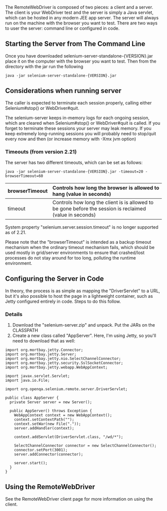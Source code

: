 The RemoteWebDriver is composed of two pieces: a client and a server. The client is your WebDriver test and the server is simply a Java servlet, which can be hosted in any modern JEE app server. The server will always run on the machine with the browser you want to test. There are two ways to user the server: command line or configured in code.

## Starting the Server from The Command Line ##

Once you have downloaded selenium-server-standalone-{VERSION}.jar place it on the computer with the browser you want to test. Then from the directory with the jar run the following

```
java -jar selenium-server-standalone-{VERSION}.jar
```

## Considerations when running server ##
The caller is expected to terminate each session properly, calling either Selenium#stop() or WebDriver#quit.

The selenium-server keeps in-memory logs for each ongoing session, which are cleared when Selenium#stop() or WebDriver#quit is called. If you forget to terminate these sessions your server may leak memory. If you keep extremely long-running sessions you will probably need to stop/quit every now and then (or increase memory with -Xmx jvm option)

### Timeouts (from version 2.21) ###
The server has two different timeouts, which can be set as follows:
```
java -jar selenium-server-standalone-{VERSION}.jar -timeout=20 -browserTimeout=60
```

| browserTimeout | Controls how long the browser is allowed to hang (value in seconds)|
|:---------------|:-------------------------------------------------------------------|
| timeout        | Controls how long the client is  is allowed to be gone before the session is reclaimed (value in seconds)|

System property "selenium.server.session.timeout" is no longer supported as of 2.21.

Please note that the "browserTimeout" is intended as a backup timeout mechanism when the ordinary timeout mechanism fails, which should be used mostly in grid/server environments to ensure that crashed/lost processes do not stay around for too long, polluting the runtime environment.

## Configuring the Server in Code ##

In theory, the process is as simple as mapping the "DriverServlet" to a URL, but it's also possible to host the page in a lightweight container, such as Jetty configured entirely in code. Steps to do this follow.

### Details ###

  1. Download the "selenium-server.zip" and unpack. Put the JARs on the CLASSPATH
  1. Create a new class called "AppServer". Here, I'm using Jetty, so you'll need to download that as well:
```
import org.mortbay.jetty.Connector;
import org.mortbay.jetty.Server;
import org.mortbay.jetty.nio.SelectChannelConnector;
import org.mortbay.jetty.security.SslSocketConnector;
import org.mortbay.jetty.webapp.WebAppContext;

import javax.servlet.Servlet;
import java.io.File;

import org.openqa.selenium.remote.server.DriverServlet;

public class AppServer {
  private Server server = new Server();

  public AppServer() throws Exception {
    WebAppContext context = new WebAppContext();
    context.setContextPath("");
    context.setWar(new File("."));
    server.addHandler(context);

    context.addServlet(DriverServlet.class, "/wd/*");

    SelectChannelConnector connector = new SelectChannelConnector();
    connector.setPort(3001);
    server.addConnector(connector);

    server.start();
  }
}
```

## Using the RemoteWebDriver ##
See the RemoteWebDriver client page for more information on using the client.